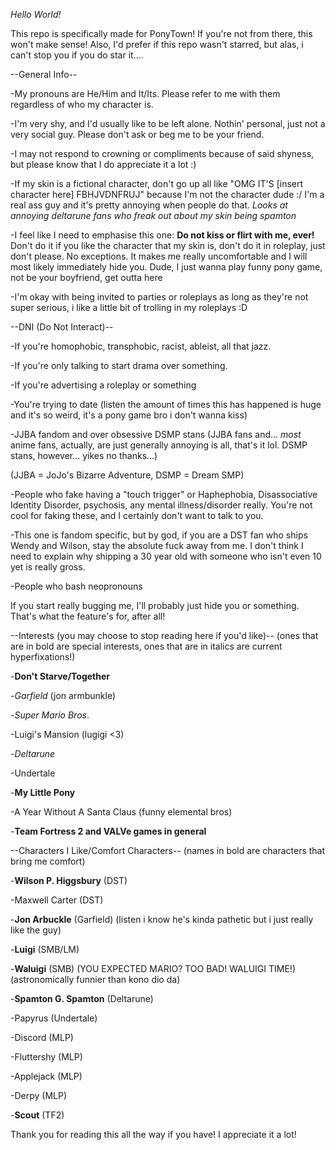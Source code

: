 *Hello World!*

This repo is specifically made for PonyTown! If you're not from there, this won't make sense! Also, I'd prefer if this repo wasn't starred, but alas, i can't stop you if you do star it....


--General Info--

-My pronouns are He/Him and It/Its. Please refer to me with them regardless of who my character is.

-I'm very shy, and I'd usually like to be left alone. Nothin' personal, just not a very social guy. Please don't ask or beg me to be your friend.

-I may not respond to crowning or compliments because of said shyness, but please know that I do appreciate it a lot :)

-If my skin is a fictional character, don't go up all like "OMG IT'S [insert character here] FBHJVDNFRUJ" because I'm not the character dude :/ I'm a real ass guy and it's pretty annoying when people do that. *Looks at annoying deltarune fans who freak out about my skin being spamton*

-I feel like I need to emphasise this one: **Do not kiss or flirt with me, ever!** Don't do it if you like the character that my skin is, don't do it in roleplay, just don't please. No exceptions. It makes me really uncomfortable and I will most likely immediately hide you. Dude, I just wanna play funny pony game, not be your boyfriend, get outta here

-I'm okay with being invited to parties or roleplays as long as they're not super serious, i like a little bit of trolling in my roleplays :D


--DNI (Do Not Interact)--

-If you're homophobic, transphobic, racist, ableist, all that jazz.

-If you're only talking to start drama over something.

-If you're advertising a roleplay or something

-You're trying to date (listen the amount of times this has happened is huge and it's so weird, it's a pony game bro i don't wanna kiss)

-JJBA fandom and over obsessive DSMP stans (JJBA fans and... *most* anime fans, actually, are just generally annoying is all, that's it lol. DSMP stans, however... yikes no thanks...)

(JJBA = JoJo's Bizarre Adventure, DSMP = Dream SMP)

-People who fake having a "touch trigger" or Haphephobia, Disassociative Identity Disorder, psychosis, any mental illness/disorder really. You're not cool for faking these, and I certainly don't want to talk to you.

-This one is fandom specific, but by god, if you are a DST fan who ships Wendy and Wilson, stay the absolute fuck away from me. I don't think I need to explain why shipping a 30 year old with someone who isn't even 10 yet is really gross.

-People who bash neopronouns


If you start really bugging me, I'll probably just hide you or something. That's what the feature's for, after all!


--Interests (you may choose to stop reading here if you'd like)--
(ones that are in bold are special interests, ones that are in italics are current hyperfixations!)

-**Don't Starve/Together**

-*Garfield* (jon armbunkle)

-*Super Mario Bros*.

-Luigi's Mansion (lugigi <3)

-*Deltarune*

-Undertale

-**My Little Pony**

-A Year Without A Santa Claus (funny elemental bros)

-**Team Fortress 2 and VALVe games in general**


--Characters I Like/Comfort Characters--
(names in bold are characters that bring me comfort)

-**Wilson P. Higgsbury** (DST)

-Maxwell Carter (DST)

-**Jon Arbuckle** (Garfield) (listen i know he's kinda pathetic but i just really like the guy)

-**Luigi** (SMB/LM)

-**Waluigi** (SMB) (YOU EXPECTED MARIO? TOO BAD! WALUIGI TIME!) (astronomically funnier than kono dio da)

-**Spamton G. Spamton** (Deltarune)

-Papyrus (Undertale)

-Discord (MLP)

-Fluttershy (MLP)

-Applejack (MLP)

-Derpy (MLP)

-**Scout** (TF2)


Thank you for reading this all the way if you have! I appreciate it a lot!
